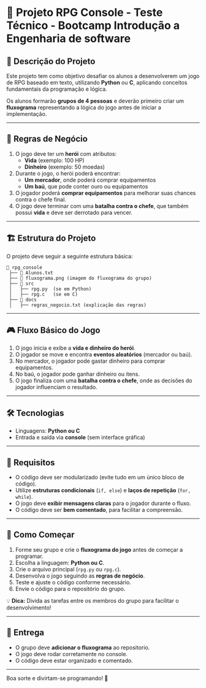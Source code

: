 # 🏹 Projeto RPG Console - Teste Técnico - Bootcamp Introdução a Engenharia de software

## 🎯 Descrição do Projeto
Este projeto tem como objetivo desafiar os alunos a desenvolverem um jogo de RPG baseado em texto, utilizando **Python** ou **C**, aplicando conceitos fundamentais da programação e lógica.

Os alunos formarão **grupos de 4 pessoas** e deverão primeiro criar um **fluxograma** representando a lógica do jogo antes de iniciar a implementação.

---

## 📜 Regras de Negócio
1. O jogo deve ter um **herói** com atributos:
   - **Vida** (exemplo: 100 HP)
   - **Dinheiro** (exemplo: 50 moedas)
2. Durante o jogo, o herói poderá encontrar:
   - **Um mercador**, onde poderá comprar equipamentos
   - **Um baú**, que pode conter ouro ou equipamentos
3. O jogador poderá **comprar equipamentos** para melhorar suas chances contra o chefe final.
4. O jogo deve terminar com uma **batalha contra o chefe**, que também possui **vida** e deve ser derrotado para vencer.

---

## 🏗️ Estrutura do Projeto
O projeto deve seguir a seguinte estrutura básica:

```
📁 rpg_console
 ├── 📜 Alunos.txt
 ├── 📜 fluxograma.png (imagem do fluxograma do grupo)
 ├── 📂 src
 │   ├── rpg.py  (se em Python)
 │   ├── rpg.c   (se em C)
 ├── 📂 docs
 │   ├── regras_negocio.txt (explicação das regras)
```

---

## 🎮 Fluxo Básico do Jogo
1. O jogo inicia e exibe a **vida e dinheiro do herói**.
2. O jogador se move e encontra **eventos aleatórios** (mercador ou baú).
3. No mercador, o jogador pode gastar dinheiro para comprar equipamentos.
4. No baú, o jogador pode ganhar dinheiro ou itens.
5. O jogo finaliza com uma **batalha contra o chefe**, onde as decisões do jogador influenciam o resultado.

---

## 🛠️ Tecnologias
- Linguagens: **Python ou C**
- Entrada e saída via **console** (sem interface gráfica)

---

## 📌 Requisitos
- O código deve ser modularizado (evite tudo em um único bloco de código).
- Utilize **estruturas condicionais** (`if, else`) e **laços de repetição** (`for, while`).
- O jogo deve **exibir mensagens claras** para o jogador durante o fluxo.
- O código deve ser **bem comentado**, para facilitar a compreensão.

---

## 🚀 Como Começar
1. Forme seu grupo e crie o **fluxograma do jogo** antes de começar a programar.
2. Escolha a linguagem: **Python ou C**.
3. Crie o arquivo principal (`rpg.py` ou `rpg.c`).
4. Desenvolva o jogo seguindo as **regras de negócio**.
5. Teste e ajuste o código conforme necessário.
6. Envie o código para o repositório do grupo.

💡 **Dica:** Divida as tarefas entre os membros do grupo para facilitar o desenvolvimento!

---

## 📢 Entrega
- O grupo deve **adicionar o fluxograma** ao repositorio.
- O jogo deve rodar corretamente no console.
- O código deve estar organizado e comentado.

---

Boa sorte e divirtam-se programando! 🚀
